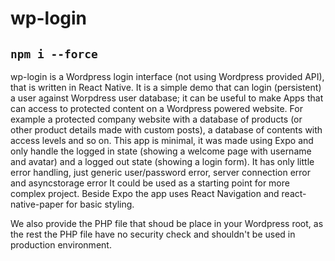 # wp-login

## ```npm i --force```

wp-login is a Wordpress login interface (not using Wordpress provided API), that is written in React Native.
It is a simple demo that can login (persistent) a user against Worpdress user database; it can be useful to make Apps that can access to protected content on a Wordpress powered website.
For example a protected company website with a database of products (or other product details made with custom posts), a database of contents with access levels and so on.
This app is minimal, it was made using Expo and only handle the logged in state (showing a welcome page with username and avatar) and a logged out state (showing a login form).
It has only little error handling, just generic user/password error, server connection error and asyncstorage error
It could be used as a starting point for more complex project.
Beside Expo the app uses React Navigation and react-native-paper for basic styling.

We also provide the PHP file that shoud be place in your Wordpress root, as the rest the PHP file have no security check and shouldn't be used in production environment.
